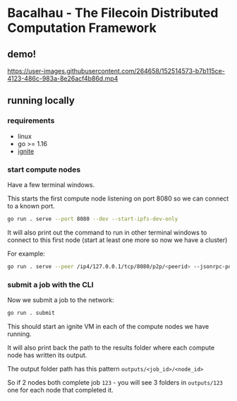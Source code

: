# Bacalhau - The Filecoin Distributed Computation Framework

## demo!

https://user-images.githubusercontent.com/264658/152514573-b7b115ce-4123-486c-983a-8e26acf4b86d.mp4

## running locally

### requirements

 * linux
 * go >= 1.16
 * [ignite](https://ignite.readthedocs.io/en/stable/installation/)

### start compute nodes

Have a few terminal windows.

This starts the first compute node listening on port 8080 so we can connect to a known port.

```bash
go run . serve --port 8080 --dev --start-ipfs-dev-only
```

It will also print out the command to run in other terminal windows to connect to this first node (start at least one more so now we have a cluster)

For example:

```bash
go run . serve --peer /ip4/127.0.0.1/tcp/8080/p2p/<peerid> --jsonrpc-port <randomport> --start-ipfs-dev-only
```

### submit a job with the CLI

Now we submit a job to the network:

```bash
go run . submit
```

This should start an ignite VM in each of the compute nodes we have running.

It will also print back the path to the results folder where each compute node has written its output.

The output folder path has this pattern `outputs/<job_id>/<node_id>`

So if 2 nodes both complete job `123` - you will see 3 folders in `outputs/123` one for each node that completed it.

